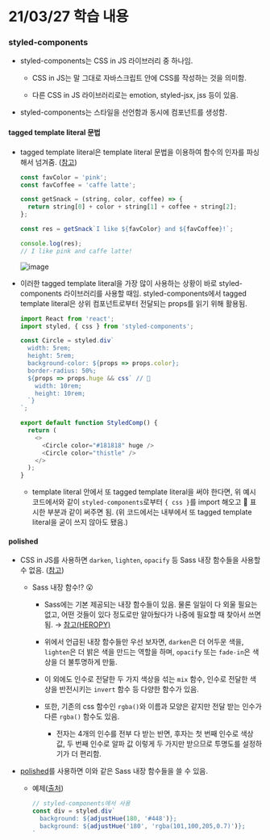 # 21/03/27 학습 내용

### styled-components

- styled-components는 CSS in JS 라이브러리 중 하나임.

  - CSS in JS는 말 그대로 자바스크립트 안에 CSS를 작성하는 것을 의미함.

  - 다른 CSS in JS 라이브러리로는 emotion, styled-jsx, jss 등이 있음.

- styled-components는 스타일을 선언함과 동시에 컴포넌트를 생성함.

#### tagged template literal 문법

  - tagged template literal은 template literal 문법을 이용하여 함수의 인자를 파싱해서 넘겨줌. ([참고](https://medium.com/@yeon22/javascript-tagged-template-literals%EB%9E%80-d7dca9461a45))

    ```js
    const favColor = 'pink';
    const favCoffee = 'caffe latte';

    const getSnack = (string, color, coffee) => {
      return string[0] + color + string[1] + coffee + string[2];
    };

    const res = getSnack`I like ${favColor} and ${favCoffee}!`;

    console.log(res);
    // I like pink and caffe latte!
    ```
    
    ![image](https://user-images.githubusercontent.com/54733637/112719971-2c11ae80-8f3f-11eb-8945-83379a2d323d.png)

  - 이러한 tagged template literal을 가장 많이 사용하는 상황이 바로 styled-components 라이브러리를 사용할 때임. styled-components에서 tagged template literal은 상위 컴포넌트로부터 전달되는 props를 읽기 위해 활용됨.

    ```js
    import React from 'react';
    import styled, { css } from 'styled-components';

    const Circle = styled.div`
      width: 5rem;
      height: 5rem;
      background-color: ${props => props.color};
      border-radius: 50%;
      ${props => props.huge && css` // 💛
        width: 10rem;
        height: 10rem;
      `}
    `;

    export default function StyledComp() {
      return (
        <>
          <Circle color="#181818" huge />
          <Circle color="thistle" />
        </>
      );
    }
    ```

    - template literal 안에서 또 tagged template literal을 써야 한다면, 위 예시 코드에서와 같이 `styled-components`로부터 `{ css }`를 import 해오고 💛 표시한 부분과 같이 써주면 됨. (위 코드에서는 내부에서 또 tagged template literal을 굳이 쓰지 않아도 됐음.)

#### polished

- CSS in JS를 사용하면 `darken`, `lighten`, `opacify` 등 Sass 내장 함수들을 사용할 수 없음. ([참고](https://john015.netlify.app/polished-js%EB%A1%9C-js%EC%97%90%EC%84%9C-css%EB%A5%BC-%EC%9E%91%EC%84%B1%ED%95%A0-%EB%95%8C-sass-style-functions-%EC%82%AC%EC%9A%A9%ED%95%98%EA%B8%B0))

  - Sass 내장 함수!? 😮

    - Sass에는 기본 제공되는 내장 함수들이 있음. 물론 일일이 다 외울 필요는 없고, 어떤 것들이 있다 정도로만 알아뒀다가 나중에 필요할 때 찾아서 쓰면 됨. → [참고(HEROPY)](https://heropy.blog/2018/01/31/sass/)

    - 위에서 언급된 내장 함수들만 우선 보자면, `darken`은 더 어두운 색을, `lighten`은 더 밝은 색을 만드는 역할을 하며, `opacify` 또는 `fade-in`은 색상을 더 불투명하게 만듦.

    - 이 외에도 인수로 전달한 두 가지 색상을 섞는 `mix` 함수, 인수로 전달한 색상을 반전시키는 `invert` 함수 등 다양한 함수가 있음.

    - 또한, 기존의 css 함수인 `rgba()`와 이름과 모양은 같지만 전달 받는 인수가 다른 `rgba()` 함수도 있음.

      - 전자는 4개의 인수를 전부 다 받는 반면, 후자는 첫 번째 인수로 색상 값, 두 번째 인수로 알파 값 이렇게 두 가지만 받으므로 투명도를 설정하기가 더 편리함.

- [polished](https://polished.js.org/docs/)를 사용하면 이와 같은 Sass 내장 함수들을 쓸 수 있음.

  - 예제([출처](https://john015.netlify.app/polished-js%EB%A1%9C-js%EC%97%90%EC%84%9C-css%EB%A5%BC-%EC%9E%91%EC%84%B1%ED%95%A0-%EB%95%8C-sass-style-functions-%EC%82%AC%EC%9A%A9%ED%95%98%EA%B8%B0))

    ```js
    // styled-components에서 사용
    const div = styled.div`
      background: ${adjustHue(180, '#448')};
      background: ${adjustHue('180', 'rgba(101,100,205,0.7)')};
    `
    ```
